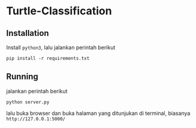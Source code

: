 # Turtle-Classification
## Installation
Install `python3`, lalu jalankan perintah berikut
```
pip install -r requirements.txt
```
## Running
jalankan perintah berikut
```
python server.py
```
lalu buka browser dan buka halaman yang ditunjukan di terminal, biasanya `http://127.0.0.1:5000/`
